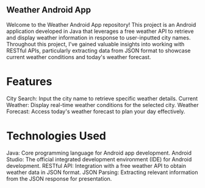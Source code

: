 ## Weather Android App
Welcome to the Weather Android App repository! This project is an Android application developed in Java that leverages a free weather API to retrieve and display weather information in response to user-inputted city names. Throughout this project, I've gained valuable insights into working with RESTful APIs, particularly extracting data from JSON format to showcase current weather conditions and today's weather forecast.

# Features
City Search: Input the city name to retrieve specific weather details.
Current Weather: Display real-time weather conditions for the selected city.
Weather Forecast: Access today's weather forecast to plan your day effectively.

# Technologies Used
Java: Core programming language for Android app development.
Android Studio: The official integrated development environment (IDE) for Android development.
RESTful API: Integration with a free weather API to obtain weather data in JSON format.
JSON Parsing: Extracting relevant information from the JSON response for presentation.

